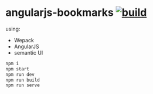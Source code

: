 # angularjs-bookmarks [![build](https://travis-ci.org/daggerok/angularjs-bookmarks.svg?branch=master)](https://travis-ci.org/daggerok/angularjs-bookmarks)

using:
- Wepack
- AngularJS
- semantic UI

```bash
npm i
npm start
npm run dev
npm run build
npm run serve
```

